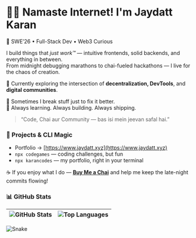 # 🙏🏻 Namaste Internet! I'm Jaydatt Karan

🚀 SWE’26 • Full-Stack Dev • Web3 Curious 

I build things that *just work™* — intuitive frontends, solid backends, and everything in between.  
From midnight debugging marathons to chai-fueled hackathons — I live for the chaos of creation.

🧠 Currently exploring the intersection of **decentralization, DevTools**, and **digital communities**.  

🐍 Sometimes I break stuff just to fix it better.  
🎯 Always learning. Always building. Always shipping.

> “Code, Chai aur Community — bas isi mein jeevan safal hai.”

### 🚀 Projects & CLI Magic  
- Portfolio → [https://www.jaydatt.xyz](https://www.jaydatt.xyz)  
- `npx codegames` — coding challenges, but fun  
- `npx karancodes` — my portfolio, right in your terminal  

☕ If you enjoy what I do — [**Buy Me a Chai**](https://buymeachai.ankushminda.com/jaydatt) and help me keep the late-night commits flowing!


### 📊 GitHub Stats

| ![GitHub Stats](https://github-readme-stats.vercel.app/api?username=karancodebase&show_icons=true&theme=gotham&hide_border=true) | ![Top Languages](https://github-readme-stats.vercel.app/api/top-langs/?username=karancodebase&layout=compact&theme=gotham&hide_border=true) |
| --- | --- |


![Snake](https://raw.githubusercontent.com/karancodebase/jaydattkaran/output/snake.svg)
